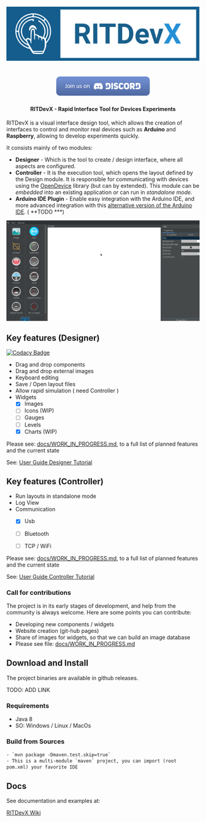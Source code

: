 <h1 align="center">
  <br>
  <img src="docs/images/logo.svg" alt="RITDevX">
  <br>
<!--
  <img src="https://img.shields.io/npm/l/stegcloak?style=plastic" />
  <a href="https://www.npmjs.com/package/stegcloak"> <img src="https://img.shields.io/npm/v/stegcloak?style=plastic" /> </a>
  <img src="https://badgen.net/badge/icon/terminal?icon=terminal&label" />
  <img src="https://img.shields.io/badge/code_style-standard-brightgreen.svg" />
-->	  
  <br>
  <a href="https://discord.gg/PKDxGQ" target="_blank"><img src="docs/images/discord.png" /></a>
</h1>
<h4 align="center">RITDevX - Rapid Interface Tool for Devices Experiments</h4>

RITDevX is a visual interface design tool, which allows the creation of interfaces to control and monitor real devices such as **Arduino** and **Raspberry**, allowing to develop experiments quickly.

It consists mainly of two modules:

- **Designer** - Which is the tool to create / design interface, where all aspects are configured.  
- **Controller** - It is the execution tool, which opens the layout defined by the Design module. It is responsible for communicating with devices using the [OpenDevice](https://github.com/OpenDevice/opendevice-lib-arduino) library (but can by extended). 
  This module can be *embedded* into an existing application or can run in *standalone mode*.  
- **Arduino IDE Plugin** - Enable easy integration with the Arduino IDE, and more advanced integration with this [alternative version of the Arduino IDE](https://github.com/ricardojlrufino/Arduino/releases).  ( **TODO ***)

  

![Demo](docs/images/intro.gif)

## Key features (Designer)

[![Codacy Badge](https://api.codacy.com/project/badge/Grade/bd99fc0164cb405f9e995fe23789b62a)](https://app.codacy.com/manual/ricardojlrufino/RITDevX?utm_source=github.com&utm_medium=referral&utm_content=ricardojlrufino/RITDevX&utm_campaign=Badge_Grade_Dashboard)

- Drag and drop components  
- Drag and drop external images  
- Keyboard editing  
- Save / Open layout files  
- Allow rapid simulation ( need Controller )  
- Widgets  
  - [x] Images  
  - [ ] Icons (WIP)  
  - [ ] Gauges  
  - [ ] Levels   
  - [x] Charts (WIP)  

Please see: [docs/WORK_IN_PROGRESS.md](docs/WORK_IN_PROGRESS.md), to a full list of planned features and the current state

See:  [User Guide Designer Tutorial](https://opendevice.atlassian.net/wiki/spaces/RITDevX/pages/1581908126/User+Guide)

## Key features (Controller)

- Run layouts in standalone mode
- Log View
- Communication  
  - [x] Usb  
  - [ ] Bluetooth  
  - [ ] TCP / WiFi  


Please see: [docs/WORK_IN_PROGRESS.md](docs/WORK_IN_PROGRESS.md), to a full list of planned features and the current state

See:  [User Guide Controller Tutorial](https://opendevice.atlassian.net/wiki/spaces/RITDevX/pages/1581908143/User+Guide+Controller)

### Call for contributions

The project is in its early stages of development, and help from the community is always welcome.
Here are some points you can contribute:

- Developing new components / widgets
- Website creation (git-hub pages)
- Share of images for widgets, so that we can build an image database
- Please see file: [docs/WORK_IN_PROGRESS.md](docs/WORK_IN_PROGRESS.md)



## Download and Install

The project binaries are available in github releases.

TODO: ADD LINK



### Requirements

- Java 8  
- SO: Windows / Linux / MacOs  

### Build from Sources

	- `mvn package -Dmaven.test.skip=true`
	- This is a multi-module `maven` project, you can import (root pom.xml) your favorite IDE

## Docs

See documentation and examples at:

[RITDevX Wiki](https://opendevice.atlassian.net/wiki/spaces/RITDevX)